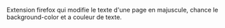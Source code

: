 Extension firefox qui modifie le texte d'une page en majuscule, chance le background-color et a couleur de texte.
